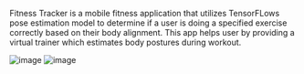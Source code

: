 Fitness Tracker is a mobile fitness application that utilizes TensorFLows pose estimation model to determine if a user is doing a specified exercise correctly based on their body alignment. This app helps user by providing a virtual trainer which estimates body postures during workout.  

![image](https://github.com/ajinnkya/Fitness-Tracker/assets/73352978/20a4dab3-e68c-4ea0-8f17-009e9c114e45) ![image](https://github.com/ajinnkya/Fitness-Tracker/assets/73352978/90f9acfc-3273-4348-bc25-77537efc574f)

              
          


